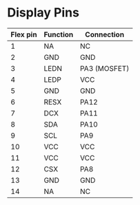 # Display Pins

| Flex pin | Function | Connection |
| - | - | - |
| 1 | NA | NC |
| 2 | GND | GND |
| 3 | LEDN | PA3 (MOSFET) |
| 4 | LEDP | VCC |
| 5 | GND | GND |
| 6 | RESX | PA12 |
| 7 | DCX | PA11 |
| 8 | SDA | PA10 |
| 9 | SCL | PA9 |
| 10 | VCC | VCC |
| 11 | VCC | VCC |
| 12 | CSX | PA8 |
| 13 | GND | GND |
| 14 | NA | NC |
